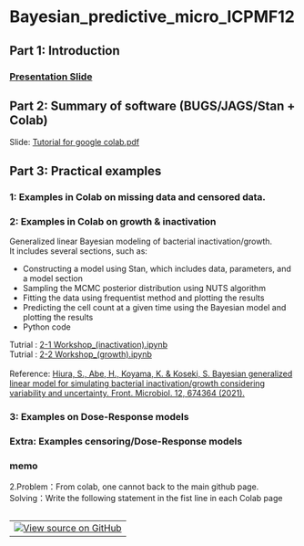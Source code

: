 # Bayesian_predictive_micro_ICPMF12

## Part 1: Introduction
### <a target="_blank" href="https://github.com/kento-koyama/bayesian_predictive_micro_ICPMF12/blob/main/Example_2/2305_draft_ICPMF12.pdf">Presentation Slide</a> 

## Part 2: Summary of software (BUGS/JAGS/Stan + Colab) 
Slide: <a target="_blank" href="https://github.com/kento-koyama/bayesian_predictive_micro_ICPMF12/blob/main/Part2/Tutorial_for_google_colab.pdf">Tutorial for google colab.pdf</a><br>

## Part 3: Practical examples
### 1: Examples in Colab on missing data and censored data.
### 2:  Examples in Colab on growth & inactivation 
Generalized linear Bayesian modeling of bacterial inactivation/growth.<br>
It includes several sections, such as:<br>
<ul>
<li>Constructing a model using Stan, which includes data, parameters, and a model section
<li>Sampling the MCMC posterior distribution using NUTS algorithm
<li>Fitting the data using frequentist method and plotting the results
<li>Predicting the cell count at a given time using the Bayesian model and plotting the results
<li>Python code
</ul>
Tutrial : <a target="_blank" href="https://github.com/kento-koyama/bayesian_predictive_micro_ICPMF12/blob/main/Example_2/2-1 Workshop_(inactivation).ipynb">2-1 Workshop_(inactivation).ipynb</a><br>
Tutrial : <a target="_blank" href="https://github.com/kento-koyama/bayesian_predictive_micro_ICPMF12/blob/main/Example_2/2-2 Workshop_(growth).ipynb">2-2 Workshop_(growth).ipynb</a><br>
<br>
Reference: <a target="_blank" href="https://www.frontiersin.org/articles/10.3389/fmicb.2021.674364/full">Hiura, S., Abe, H., Koyama, K. & Koseki, S. Bayesian generalized linear model for simulating bacterial inactivation/growth considering variability and uncertainty. Front. Microbiol. 12, 674364 (2021).</a>

### 3: Examples on Dose-Response models


### Extra: Examples censoring/Dose-Response models

### memo
2.Problem：From colab, one cannot back to the main github page. <br>Solving：Write the following statement in the fist line in each Colab page <br>

<table class="tfo-notebook-buttons" align="left">
<td>
<a target="_blank" href="https://github.com/kento-koyama/bayesian_predictive_micro_ICPMF12/"><img src="https://www.tensorflow.org/images/GitHub-Mark-32px.png" />View source on GitHub</a>
</td>
</table>
